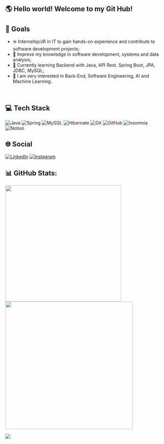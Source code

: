 ## 🌎 Hello world! Welcome to my Git Hub!

## 🥅 Goals
- ☕ Internship/JR in IT to gain hands-on experience and contribute to software development projects;
- 🌻 Improve my knowledge in software development, systems and data analysis;
- 🐍 Currently learning Backend with Java, API Rest, Spring Boot, JPA, JDBC, MySQL;  
- 🐲 I am very interested in Back-End, Software Engineering, AI and Machine Learning.
  
</br>
    
 ## 💻 Tech Stack
<div>  

![Java](https://img.shields.io/badge/java-%23ED8B00.svg?style=for-the-badge&logo=openjdk&logoColor=white) ![Spring](https://img.shields.io/badge/spring-%236DB33F.svg?style=for-the-badge&logo=spring&logoColor=white) ![MySQL](https://img.shields.io/badge/mysql-%2300f.svg?style=for-the-badge&logo=mysql&logoColor=white) ![Hibernate](https://img.shields.io/badge/Hibernate-59666C?style=for-the-badge&logo=Hibernate&logoColor=white) ![Git](https://img.shields.io/badge/git-%23F05033.svg?style=for-the-badge&logo=git&logoColor=white) ![GitHub](https://img.shields.io/badge/github-%23121011.svg?style=for-the-badge&logo=github&logoColor=white) ![Insomnia](https://img.shields.io/badge/Insomnia-black?style=for-the-badge&logo=insomnia&logoColor=5849BE) ![Notion](https://img.shields.io/badge/Notion-%23000000.svg?style=for-the-badge&logo=notion&logoColor=white) 
</div>

## 🌐 Social
[![LinkedIn](https://img.shields.io/badge/LinkedIn-%230077B5.svg?logo=linkedin&logoColor=white)](https://linkedin.com/in/matheuspinheiro08) [![Instagram](https://img.shields.io/badge/Instagram-%23E4405F.svg?logo=Instagram&logoColor=white)](https://www.instagram.com/matheusmw08/)


## 📊 GitHub Stats:
<img src="https://github-readme-stats-wheat-two-53.vercel.app/api?username=matheusmw21&theme=neon&hide_border=false&include_all_commits=false&count_private=false"  width="364px" />                    <img src="https://github-readme-streak-stats.herokuapp.com/?user=matheusmw21&theme=neon&hide_border=false"  width="400px" />



![](https://github-readme-stats-wheat-two-53.vercel.app/api/top-langs/?username=matheusmw21&theme=neon&hide_border=false&include_all_commits=false&count_private=false&layout=compact)
